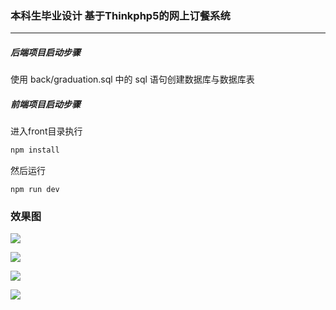 ### 本科生毕业设计 基于Thinkphp5的网上订餐系统

------

##### 后端项目启动步骤

使用 back/graduation.sql 中的 sql 语句创建数据库与数据库表

##### 前端项目启动步骤

进入front目录执行
~~~javascript
npm install
~~~

然后运行
~~~
npm run dev
~~~

### 效果图

![](C:\Users\luohaoyu\Desktop\微信截图_20190704134226.png)

![](C:\Users\luohaoyu\Desktop\微信截图_20190704134311.png)

![](C:\Users\luohaoyu\Desktop\微信截图_20190704134327.png)

![](C:\Users\luohaoyu\Desktop\微信截图_20190704135212.png)